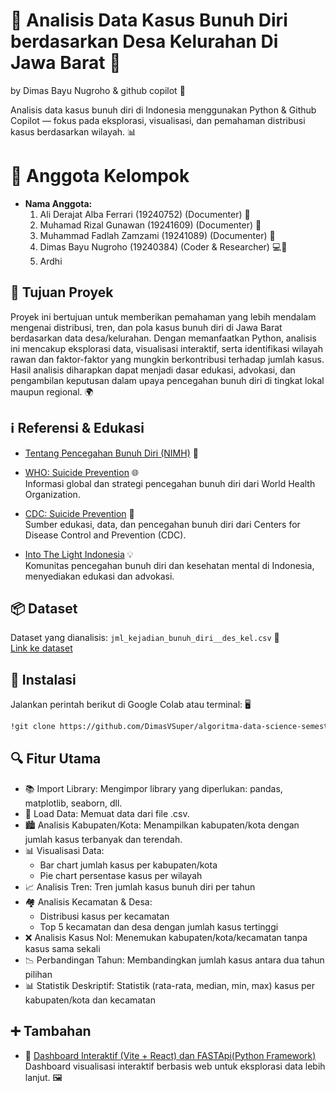 # 🧠 Analisis Data Kasus Bunuh Diri berdasarkan Desa Kelurahan Di Jawa Barat 🚩

by Dimas Bayu Nugroho & github copilot 🤖

Analisis data kasus bunuh diri di Indonesia menggunakan Python & Github Copilot — fokus pada eksplorasi, visualisasi, dan pemahaman distribusi kasus berdasarkan wilayah. 📊

# 👥 Anggota Kelompok

- **Nama Anggota:**
  1. Ali Derajat Alba Ferrari (19240752) (Documenter) 📝
  3. Muhamad Rizal Gunawan (19241609) (Documenter) 📝
  4. Muhammad Fadlah Zamzami (19241089) (Documenter) 📝
  5. Dimas Bayu Nugroho (19240384) (Coder & Researcher) 💻🔬
  6. Ardhi 

## 🎯 Tujuan Proyek  
Proyek ini bertujuan untuk memberikan pemahaman yang lebih mendalam mengenai distribusi, tren, dan pola kasus bunuh diri di Jawa Barat berdasarkan data desa/kelurahan. Dengan memanfaatkan Python, analisis ini mencakup eksplorasi data, visualisasi interaktif, serta identifikasi wilayah rawan dan faktor-faktor yang mungkin berkontribusi terhadap jumlah kasus. Hasil analisis diharapkan dapat menjadi dasar edukasi, advokasi, dan pengambilan keputusan dalam upaya pencegahan bunuh diri di tingkat lokal maupun regional. 🌍

## ℹ️ Referensi & Edukasi

- [Tentang Pencegahan Bunuh Diri (NIMH)](https://www.nimh.nih.gov/health/topics/suicide-prevention) 🧩

- [WHO: Suicide Prevention](https://www.who.int/health-topics/suicide#tab=tab_1) 🌐  
  Informasi global dan strategi pencegahan bunuh diri dari World Health Organization.

- [CDC: Suicide Prevention](https://www.cdc.gov/suicide/index.html) 🏥  
  Sumber edukasi, data, dan pencegahan bunuh diri dari Centers for Disease Control and Prevention (CDC).

- [Into The Light Indonesia](https://intothelightid.org/) 💡  
  Komunitas pencegahan bunuh diri dan kesehatan mental di Indonesia, menyediakan edukasi dan advokasi.

## 📦 Dataset

Dataset yang dianalisis: `jml_kejadian_bunuh_diri__des_kel.csv` 📄  
[Link ke dataset](https://data.go.id/dataset/dataset/jumlah-kejadian-bunuh-diri-berdasarkan-desa-kelurahan-di-jawa-barat)

## 🚀 Instalasi

Jalankan perintah berikut di Google Colab atau terminal: 🖥️

```bash
!git clone https://github.com/DimasVSuper/algoritma-data-science-semester-1-project
```

## 🔍 Fitur Utama
- 📚 Import Library: Mengimpor library yang diperlukan: pandas, matplotlib, seaborn, dll.
- 📂 Load Data: Memuat data dari file .csv.
- 🏙️ Analisis Kabupaten/Kota: Menampilkan kabupaten/kota dengan jumlah kasus terbanyak dan terendah.
- 📊 Visualisasi Data:
  - Bar chart jumlah kasus per kabupaten/kota
  - Pie chart persentase kasus per wilayah
- 📈 Analisis Tren: Tren jumlah kasus bunuh diri per tahun
- 🏘️ Analisis Kecamatan & Desa:
  - Distribusi kasus per kecamatan
  - Top 5 kecamatan dan desa dengan jumlah kasus tertinggi
- ❌ Analisis Kasus Nol: Menemukan kabupaten/kota/kecamatan tanpa kasus sama sekali
- 📉 Perbandingan Tahun: Membandingkan jumlah kasus antara dua tahun pilihan
- 📊 Statistik Deskriptif: Statistik (rata-rata, median, min, max) kasus per kabupaten/kota dan kecamatan

## ➕ Tambahan

- 🔗 [Dashboard Interaktif (Vite + React) dan FASTApi(Python Framework)](https://github.com/DimasVSuper/dashboard-projek-algoritma-data-science)  
  Dashboard visualisasi interaktif berbasis web untuk eksplorasi data lebih lanjut. 🖼️
